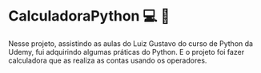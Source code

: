 # CalculadoraPython 💻 🔢
Nesse projeto, assistindo as aulas do Luiz Gustavo do curso de Python da Udemy, fui adquirindo algumas práticas do Python. E o projeto foi fazer calculadora que as realiza as contas usando os operadores.
